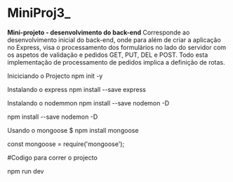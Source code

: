 # MiniProj3_

**Mini-projeto - desenvolvimento do back-end**
Corresponde ao desenvolvimento inicial do back-end, onde para além de criar a aplicação no Express, visa o processamento dos formulários no lado do servidor com os aspetos de validação e pedidos GET, PUT, DEL e POST. Todo esta implementação de processamento de pedidos implica a definição de rotas.

Iniciciando o Projecto
npm init -y

Instalando o express
npm install --save express  

Instalando o nodemmon
npm install --save nodemon -D

npm install --save nodemon -D

Usando o mongoose
$ npm install mongoose

const mongoose = require('mongoose');


#Codigo para correr o projecto

npm run dev
